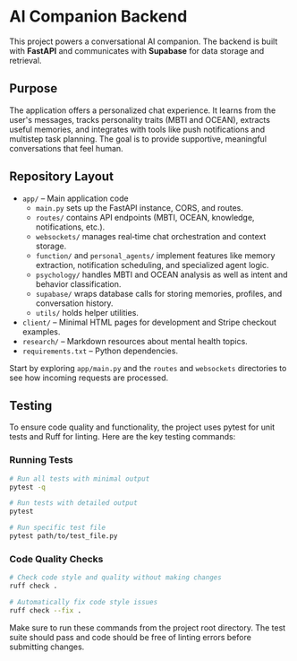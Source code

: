 # AI Companion Backend

This project powers a conversational AI companion. The backend is built with **FastAPI** and communicates with **Supabase** for data storage and retrieval.

## Purpose
The application offers a personalized chat experience. It learns from the user's messages, tracks personality traits (MBTI and OCEAN), extracts useful memories, and integrates with tools like push notifications and multistep task planning. The goal is to provide supportive, meaningful conversations that feel human.

## Repository Layout
- `app/` – Main application code
  - `main.py` sets up the FastAPI instance, CORS, and routes.
  - `routes/` contains API endpoints (MBTI, OCEAN, knowledge, notifications, etc.).
  - `websockets/` manages real‑time chat orchestration and context storage.
  - `function/` and `personal_agents/` implement features like memory extraction, notification scheduling, and specialized agent logic.
  - `psychology/` handles MBTI and OCEAN analysis as well as intent and behavior classification.
  - `supabase/` wraps database calls for storing memories, profiles, and conversation history.
  - `utils/` holds helper utilities.
- `client/` – Minimal HTML pages for development and Stripe checkout examples.
- `research/` – Markdown resources about mental health topics.
- `requirements.txt` – Python dependencies.

Start by exploring `app/main.py` and the `routes` and `websockets` directories to see how incoming requests are processed.

## Testing
To ensure code quality and functionality, the project uses pytest for unit tests and Ruff for linting. Here are the key testing commands:

### Running Tests
```bash
# Run all tests with minimal output
pytest -q

# Run tests with detailed output
pytest

# Run specific test file
pytest path/to/test_file.py
```

### Code Quality Checks
```bash
# Check code style and quality without making changes
ruff check .

# Automatically fix code style issues
ruff check --fix .
```

Make sure to run these commands from the project root directory. The test suite should pass and code should be free of linting errors before submitting changes.
